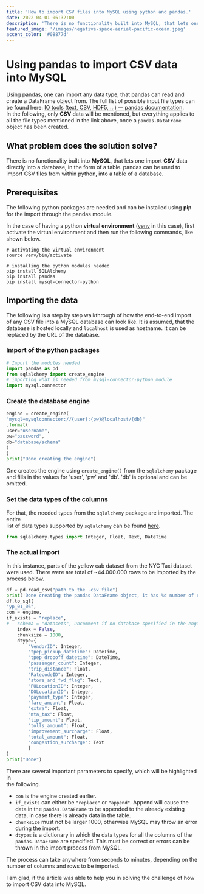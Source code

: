 ```yaml
---
title: 'How to import CSV files into MySQL using python and pandas.'
date: 2022-04-01 06:32:00
description: 'There is no functionality built into MySQL, that lets one import CSV data directly into a database, in the form of a table. pandas can be used to import CSV files from within python, into a table of a database.'
featured_image: '/images/negative-space-aerial-pacific-ocean.jpeg'
accent_color: '#08877d'
---
```


# Using pandas to import CSV data into MySQL

Using pandas, one can import any data type, that pandas can read and create a DataFrame
object from. The full list of possible input file types can be found here: [IO tools (text, CSV, HDF5, …) — pandas documentation](https://pandas.pydata.org/docs/user_guide/io.html#io-tools-text-csv-hdf5).  
In the following, only **CSV** data will be mentioned, but everything applies to all the file types mentioned in the link above, once a `pandas.DataFrame` object has been created.

## What problem does the solution solve?

There is no functionality built into **MySQL**, that lets one import **CSV** data directly into a database, in the form of a table. pandas can be used to import CSV files from within python, into a table of a database.

## Prerequisites

The following python packages are needed and can be installed using **pip** for the import through the pandas module.  

In the case of having a python **virtual environment** ([venv](https://docs.python.org/3/library/venv.html#module-venv) in this case), first activate the virtual environment and then run the following commands, like shown below.

```shell
# activating the virtual environment 
source venv/bin/activate
```

```shell
# installing the python modules needed
pip install SQLAlchemy
pip install pandas
pip install mysql-connector-python
```

## Importing the data

The following is a step by step walkthrough of how the end-to-end import of any CSV file into a MySQL database can
look like. It is assumed, that the database is hosted locally and `localhost` is used as hostname. It can be replaced by
the URL of the database.

### Import of the python packages
```python
# Import the modules needed
import pandas as pd
from sqlalchemy import create_engine
# importing what is needed from mysql-connector-python module
import mysql.connector
```


### Create the database engine

```python
engine = create_engine(
"mysql+mysqlconnector://{user}:{pw}@localhost/{db}"
.format(
user="username",
pw="password",
db="database/schema"
)
)
print("Done creating the engine")
```

One creates the engine using `create_engine()` from the `sqlalchemy` package and fills in the values for 'user', 'pw' and 'db'. 'db' is optional and can be omitted.



### Set the data types of the columns

For that, the needed types from the `sqlalchemy` package are imported. The entire  
list of data types supported by `sqlalchemy` can be found [here](https://docs.sqlalchemy.org/en/14/core/type_basics.html#generic-types).

```python
from sqlalchemy.types import Integer, Float, Text, DateTime
```

### The actual import

In this instance, parts of the yellow cab dataset from the NYC Taxi dataset were used. There were are total
of ~44.000.000 rows to be imported by the process below.

```python
df = pd.read_csv("path to the .csv file")
print('Done creating the pandas DataFrame object, it has %d number of rows' % len(df))
df.to_sql(
"yp_01_06",
con = engine,
if_exists = "replace",
#	schema = "datasets", uncomment if no database specified in the engine
	index = False,
	chunksize = 1000,
	dtype={
		"VendorID": Integer,
		"tpep_pickup_datetime": DateTime,
		"tpep_dropoff_datetime": DateTime,
		"passenger_count": Integer,
		"trip_distance": Float,
		"RatecodeID": Integer,
		"store_and_fwd_flag": Text,
		"PULocationID": Integer,
		"DOLocationID": Integer,
		"payment_type": Integer,
		"fare_amount": Float,
		"extra": Float,
		"mta_tax": Float,
		"tip_amount": Float,
		"tolls_amount": Float,
		"improvement_surcharge": Float,
		"total_amount": Float,
		"congestion_surcharge": Text
		}
)
print("Done")
```

There are several important parameters to specify, which will be highlighted in  
the following.

- `con` is the engine created earlier.
- `if_exists` can either be `"replace"` or `"append"`. Append will cause the data in the `pandas.DataFrame` to be appended to the already existing data, in case there is already data in the table.
- `chunksize` must not be larger 1000, otherwise MySQL may throw an error during the import.
- `dtypes` is a dictionary in which the data types for all the columns of the `pandas.DataFrame` are specified. This must be correct or errors can be thrown in the import process from MySQL.

The process can take anywhere from seconds to minutes, depending on the number of columns and rows to be imported.

I am glad, if the article was able to help you in solving the challenge of how to import CSV data into MySQL.
